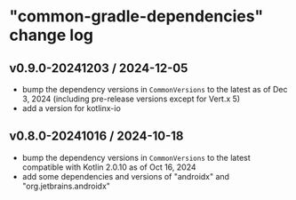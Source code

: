 # "common-gradle-dependencies" change log

## v0.9.0-20241203 / 2024-12-05

* bump the dependency versions in `CommonVersions` to the latest as of Dec 3, 2024 (including pre-release versions except for Vert.x 5)
* add a version for kotlinx-io

## v0.8.0-20241016 / 2024-10-18

* bump the dependency versions in `CommonVersions` to the latest compatible with Kotlin 2.0.10 as of Oct 16, 2024
* add some dependencies and versions of "androidx" and "org.jetbrains.androidx"
